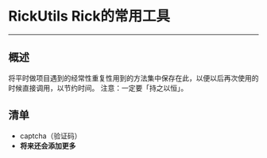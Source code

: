 # RickUtils Rick的常用工具
---

## 概述
将平时做项目遇到的经常性重复性用到的方法集中保存在此，以便以后再次使用的时候直接调用，以节约时间。
注意：一定要「持之以恒」。
## 清单
* captcha（验证码）
* **将来还会添加更多**
